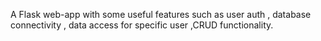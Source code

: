 A Flask web-app with some useful features such as user auth , database connectivity , data access for specific user ,CRUD functionality.
